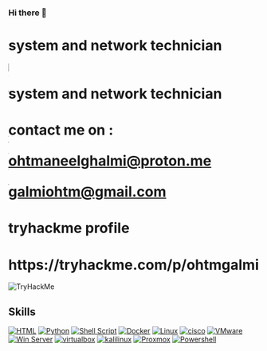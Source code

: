 ### Hi there 👋



<h1>system and network technician</h1>

<div style="width: 1px; height: 5px;">

  ![Github Datacenter](https://github.com/2020galmi/ohtmane_elghalmi/blob/main/Datacenter.jpg)

</div>

<h1>system and network technician</h1>
<h1>contact me on : 

ohtmaneelghalmi@proton.me

galmiohtm@gmail.com


</h1>
<h1>tryhackme profile </h1>

<h1>https://tryhackme.com/p/ohtmgalmi </h1>


<img src="https://tryhackme-badges.s3.amazonaws.com/ohtmgalmi.png" alt="TryHackMe">




<h2> Skills </h2>
<p>
    <a href="#"><img alt="HTML" src="https://img.shields.io/badge/HTML%20-%23E34F26.svg?logo=html5&logoColor=white"></a>
    <a href="#"><img alt="Python" src="https://img.shields.io/badge/python-3670A0?style=for-the-badge&logo=python&logoColor=ffdd54"></a>
    <a href="#"><img alt="Shell Script" src="https://img.shields.io/badge/shell_script-%23121011.svg?style=for-the-badge&logo=gnu-bash&logoColor=white"></a>
    <a href="#"><img alt="Docker" src="https://img.shields.io/badge/docker-%230db7ed.svg?style=for-the-badge&logo=docker&logoColor=white"></a>
    <a href="#"><img alt="Linux" src="https://img.shields.io/badge/Linux-FCC624?style=for-the-badge&logo=linux&logoColor=black"></a>
    <a href="#"><img alt="cisco" src="https://img.shields.io/badge/cisco%20-%232370ED.svg?logo=cisco&logoColor=white"></a>
    <a href="#"><img alt="VMware" src="https://img.shields.io/badge/-vmware-lightgrey?style=for-the-badge&logo=vmware&logoColor=black"></a>
    <a href="#"><img alt="Win Server" src="https://img.shields.io/badge/-Server-blue?style=for-the-badge&logo=windows&logoColor=black"></a>
    <a href="#"><img alt="virtualbox" src="https://img.shields.io/badge/-VBox-black?style=for-the-badge&logo=virtualbox&logoColor=blue"></a>
    <a href="#"><img alt="kalilinux" src="https://img.shields.io/badge/kali-linux-green?style=for-the-badge&logo=kalilinux&logoColor=blue"></a>
    <a href="#"><img alt="Proxmox" src="https://img.shields.io/badge/-Proxmox-black?style=for-the-badge&logo=proxmox&logoColor=orange"></a>
    <a href="#"><img alt="Powershell" src="https://img.shields.io/badge/powershell-lightgrey?style=for-the-badge&logo=powershell&logoColor=blue"></a>
</p>

